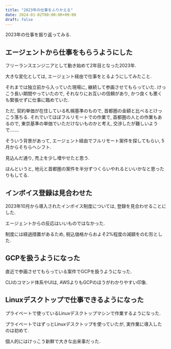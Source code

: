 ```yaml
---
title: "2023年の仕事をふりかえる"
date: 2024-01-02T00:00:00+09:00
draft: false
---
```


2023年の仕事を振り返ってみる.

## エージェントから仕事をもらうようにした

フリーランスエンジニアとして動き始めて2年目となった2023年.

大きな変化としては, エージェント経由で仕事をとるようにしてみたこと.

それまでは独立前から入っていた現場に, 継続して参画させてもらっていた.
けっこう長い期間やっていたので, それなりにお互いの信頼があり,
かつ良くも悪くも緊張せずに仕事に臨めていた.

ただ, 契約単価が在住している札幌基準のもので, 首都圏の金額と比べるとけっこう落ちる.
それでいてほぼフルリモートでの作業で, 首都圏の人との作業もあるので,
東京基準の単価でいただけないものかと考え, 交渉したが難しいようで…….

そういう背景があって, エージェント経由でフルリモート案件を探してもらい, 5月からそちらへシフト.

見込んだ通り, 売上を少し増やせたと思う.

ほんというと, 地元と首都圏の案件を半分ずつくらいやれるといいかなと思ったりもしてる.

## インボイス登録は見合わせた

2023年10月から導入されたインボイス制度については, 登録を見合わせることにした.

エージェントからの反応はいいものではなかった.

制度には経過措置があるため, 税込価格からおよそ2%程度の減額をのむ形とした.


## GCPを扱うようになった

直近で参画させてもらっている案件でGCPを扱うようになった.

CLIのコマンド体系やUIは, AWSよりもGCPのほうがわかりやすい印象.

## Linuxデスクトップで仕事できるようになった

プライベートで使っているLinuxデスクトップマシンで作業するようになった.

プライベートではずっとLinuxデスクトップを使っていたが, 実作業に導入したのは初めて.

個人的にはけっこう新鮮で大きな出来事だった.
